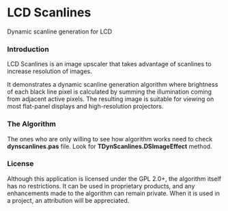 # LCD Scanlines

Dynamic scanline generation for LCD


### Introduction
LCD Scanlines is an image upscaler that takes advantage of scanlines to increase resolution of images.

It demonstrates a dynamic scanline generation algorithm where brightness of each black line pixel is calculated by summing the illumination coming from adjacent active pixels. The resulting image is suitable for viewing on most flat-panel displays and high-resolution projectors.


### The Algorithm
The ones who are only willing to see how algorithm works need to check **dynscanlines.pas** file. Look for **TDynScanlines.DSImageEffect** method.


### License
Although this application is licensed under the GPL 2.0+, the algorithm itself has no restrictions. It can be used in proprietary products, and any enhancements made to the algorithm can remain private. When it is used in a project, an attribution will be appreciated.
